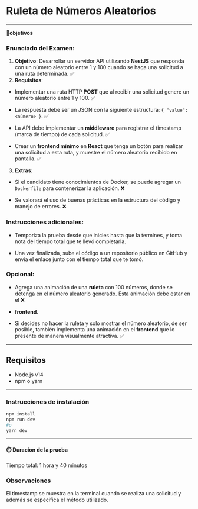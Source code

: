 # Ruleta de Números Aleatorios


---
**🎯objetivos**
### Enunciado del Examen:

1. **Objetivo**: Desarrollar un servidor API utilizando **NestJS** que responda con un número aleatorio entre 1 y 100 cuando se haga una solicitud a una ruta determinada. :white_check_mark:
2. **Requisitos**:
- Implementar una ruta HTTP **POST** que al recibir una solicitud genere un número aleatorio entre 1 y 100. :white_check_mark:

- La respuesta debe ser un JSON con la siguiente estructura: `{ "value": <número> }`. :white_check_mark:

- La API debe implementar un **middleware** para registrar el timestamp (marca de tiempo) de cada solicitud. :white_check_mark:

- Crear un **frontend mínimo** en **React** que tenga un botón para realizar una solicitud a esta ruta, y muestre el número aleatorio recibido en pantalla. :white_check_mark:
3. **Extras**:

- Si el candidato tiene conocimientos de Docker, se puede agregar un `Dockerfile` para contenerizar la aplicación. :x:

- Se valorará el uso de buenas prácticas en la estructura del código y manejo de errores. :x:

### Instrucciones adicionales:

- Temporiza la prueba desde que inicies hasta que la termines, y toma nota del tiempo total que te llevó completarla.

- Una vez finalizada, sube el código a un repositorio público en GitHub y envía el enlace junto con el tiempo total que te tomó.

### Opcional:
- Agrega una animación de una **ruleta** con 100 números, donde se detenga en el número aleatorio generado. Esta animación debe estar en el :x:
  
- **frontend**.

- Si decides no hacer la ruleta y solo mostrar el número aleatorio, de ser posible, también implementa una animación en el **frontend** que lo presente de manera visualmente atractiva. :white_check_mark:

---
## Requisitos

- Node.js v14
- npm o yarn
---
### Instrucciones de instalación 
```bash
npm install
npm run dev
#o
yarn dev
```
---
#### ⏱️ Duracion de la prueba

Tiempo total: 1 hora y 40 minutos

### Observaciones
El timestamp se muestra en la terminal cuando se realiza una solicitud y además se especifica el método utilizado.
